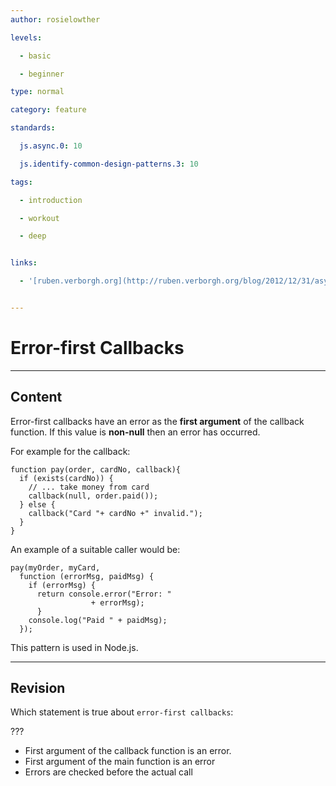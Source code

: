```yaml
---
author: rosielowther

levels:

  - basic

  - beginner

type: normal

category: feature

standards:

  js.async.0: 10

  js.identify-common-design-patterns.3: 10

tags:

  - introduction

  - workout

  - deep


links:

  - '[ruben.verborgh.org](http://ruben.verborgh.org/blog/2012/12/31/asynchronous-error-handling-in-javascript/){website}'


---
```


# Error-first Callbacks

---
## Content

Error-first callbacks have an error as the **first argument** of the callback function. If this value is **non-null** then an error has occurred. 

For example for the callback:
```
function pay(order, cardNo, callback){
  if (exists(cardNo)) {
    // ... take money from card
    callback(null, order.paid());
  } else {
    callback("Card "+ cardNo +" invalid.");
  }
}
```
An example of a suitable caller would be:
```
pay(myOrder, myCard,
  function (errorMsg, paidMsg) {
    if (errorMsg) {
      return console.error("Error: " 
                  + errorMsg);
      }
    console.log("Paid " + paidMsg);
  });

```
This pattern is used in Node.js.

---
## Revision

Which statement is true about `error-first callbacks`:

???


* First argument of the callback function is an error.
* First argument of the main function is an error
* Errors are checked before the actual call

